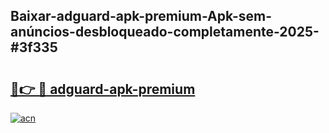 ## Baixar-adguard-apk-premium-Apk-sem-anúncios-desbloqueado-completamente-2025-#3f335

# <h2><a href="https://ainizakaria.my?title=adguard-apk-premium&ref=20M">🔗👉 🔴 adguard-apk-premium</a></h2>

[![acn](https://github.com/user-attachments/assets/0f9c940e-d8b0-45ae-aac7-cd30a18b3e1c)](https://ainizakaria.my?title=adguard-apk-premium&ref=20M)

